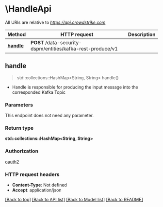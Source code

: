# \HandleApi

All URIs are relative to *<https://api.crowdstrike.com>*

Method | HTTP request | Description
------------- | ------------- | -------------
[**handle**](HandleApi.md#handle) | **POST** /data-security-dspm/entities/kafka-rest-produce/v1 |

## handle

> std::collections::HashMap<String, String> handle()

- Handle is responsible for producing the input message into the corresponded Kafka Topic

### Parameters

This endpoint does not need any parameter.

### Return type

**std::collections::HashMap<String, String>**

### Authorization

[oauth2](../README.md#oauth2)

### HTTP request headers

- **Content-Type**: Not defined
- **Accept**: application/json

[[Back to top]](#) [[Back to API list]](../README.md#documentation-for-api-endpoints) [[Back to Model list]](../README.md#documentation-for-models) [[Back to README]](../README.md)
